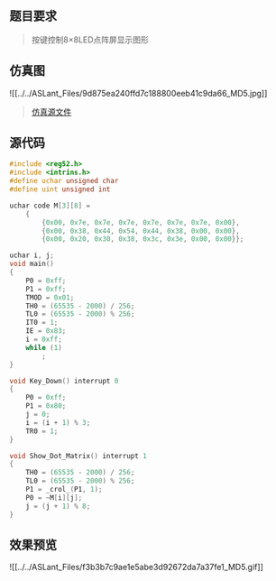 ## 题目要求

> 按键控制8×8LED点阵屏显示图形	

## 仿真图	

![[../../ASLant_Files/9d875ea240ffd7c188800eeb41c9da66_MD5.jpg]]

> [仿真源文件](/123pan/?d=N7orVv-WIMV3.html)		

## 源代码   

```c
#include <reg52.h>
#include <intrins.h>
#define uchar unsigned char
#define uint unsigned int

uchar code M[3][8] =
	{
		{0x00, 0x7e, 0x7e, 0x7e, 0x7e, 0x7e, 0x7e, 0x00},
		{0x00, 0x38, 0x44, 0x54, 0x44, 0x38, 0x00, 0x00},
		{0x00, 0x20, 0x30, 0x38, 0x3c, 0x3e, 0x00, 0x00}};

uchar i, j;
void main()
{
	P0 = 0xff;
	P1 = 0xff;
	TMOD = 0x01;
	TH0 = (65535 - 2000) / 256;
	TL0 = (65535 - 2000) % 256;
	IT0 = 1;
	IE = 0x83;
	i = 0xff;
	while (1)
		;
}

void Key_Down() interrupt 0
{
	P0 = 0xff;
	P1 = 0x80;
	j = 0;
	i = (i + 1) % 3;
	TR0 = 1;
}

void Show_Dot_Matrix() interrupt 1
{
	TH0 = (65535 - 2000) / 256;
	TL0 = (65535 - 2000) % 256;
	P1 = _crol_(P1, 1);
	P0 = ~M[i][j];
	j = (j + 1) % 8;
}
```

## 效果预览

![[../../ASLant_Files/f3b3b7c9ae1e5abe3d92672da7a37fe1_MD5.gif]]	